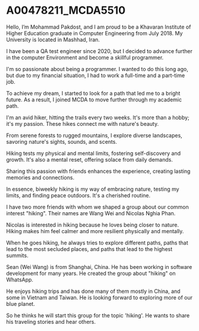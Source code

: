 # A00478211_MCDA5510

Hello, I’m Mohammad Pakdost, and I am proud to be a Khavaran Institute of Higher Education graduate in Computer Engineering from July 2018. My University is located in Mashhad, Iran. 

I have been a QA test engineer since 2020, but I decided to advance further in the computer Environment and become a skillful programmer. 

I'm so passionate about being a programmer. I wanted to do this long ago, but due to my financial situation, I had to work a full-time and a part-time job. 

To achieve my dream, I started to look for a path that led me to a bright future. As a result, I joined MCDA to move further through my academic path.

I'm an avid hiker, hitting the trails every two weeks. It's more than a hobby; it's my passion. These hikes connect me with nature's beauty.

From serene forests to rugged mountains, I explore diverse landscapes, savoring nature's sights, sounds, and scents.

Hiking tests my physical and mental limits, fostering self-discovery and growth. It's also a mental reset, offering solace from daily demands.

Sharing this passion with friends enhances the experience, creating lasting memories and connections.

In essence, biweekly hiking is my way of embracing nature, testing my limits, and finding peace outdoors. It's a cherished routine.

I have two more friends with whom we shaped a group about our common interest "hiking". Their names are Wang Wei and Nicolas Nghia Phan. 


 Nicolas is interested in hiking because he loves being closer to nature. Hiking makes him feel calmer and more resilient physically and mentally.

When he goes hiking, he always tries to explore different paths, paths that lead to the most secluded places, and paths that lead to the highest summits.


Sean (Wei Wang) is from Shanghai, China. He has been working in software development for many years. He created the group about "hiking" on WhatsApp.

He enjoys hiking trips and has done many of them mostly in China, and some in Vietnam and Taiwan. He is looking forward to exploring more of our blue planet.

So he thinks he will start this group for the topic 'hiking'. He wants to share his traveling stories and hear others.



